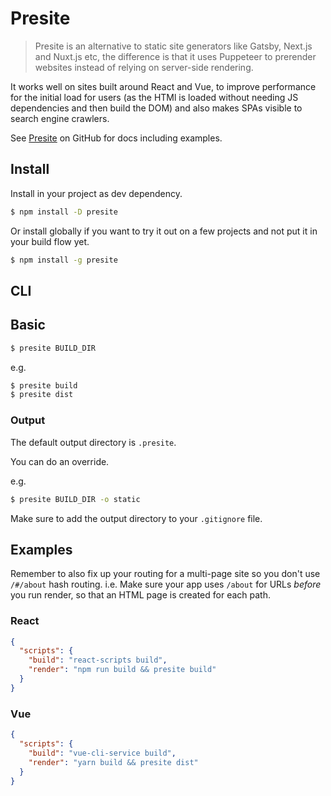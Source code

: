 # Presite

> Presite is an alternative to static site generators like Gatsby, Next.js and Nuxt.js etc, the difference is that it uses Puppeteer to prerender websites instead of relying on server-side rendering.

It works well on sites built around React and Vue, to improve performance for the initial load for users (as the HTMl is loaded without needing JS dependencies and then build the DOM) and also makes SPAs visible to search engine crawlers.

See [Presite](https://github.com/egoist/presite) on GitHub for docs including examples.


## Install

Install in your project as dev dependency.

```sh
$ npm install -D presite
```

Or install globally if you want to try it out on a few projects and not put it in your build flow yet.

```sh
$ npm install -g presite
```


## CLI

## Basic

```sh
$ presite BUILD_DIR
```

e.g.

```sh
$ presite build
$ presite dist
```

### Output

The default output directory is `.presite`.

You can do an override.

e.g.

```sh
$ presite BUILD_DIR -o static
```

Make sure to add the output directory to your `.gitignore` file.


## Examples

Remember to also fix up your routing for a multi-page site so you don't use `/#/about` hash routing. i.e. Make sure your app uses `/about` for URLs _before_ you run render, so that an HTML page is created for each path.

### React

```json
{
  "scripts": {
    "build": "react-scripts build",
    "render": "npm run build && presite build"
  }
}
```

### Vue

```json
{
  "scripts": {
    "build": "vue-cli-service build",
    "render": "yarn build && presite dist"
  }
}
```
